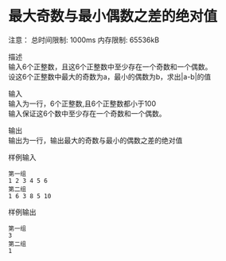 # 最大奇数与最小偶数之差的绝对值

注意： 总时间限制: 1000ms 内存限制: 65536kB

描述  
输入6个正整数，且这6个正整数中至少存在一个奇数和一个偶数。  
设这6个正整数中最大的奇数为a，最小的偶数为b，求出|a-b|的值 

输入  
输入为一行，6个正整数,且6个正整数都小于100  
输入保证这6个数中至少存在一个奇数和一个偶数。  

输出  
输出为一行，输出最大的奇数与最小的偶数之差的绝对值  

样例输入
```
第一组
1 2 3 4 5 6
第二组
1 6 3 8 5 10
```
样例输出
```
第一组
3
第二组
1
```
